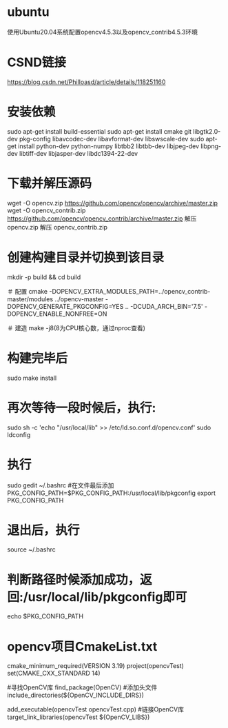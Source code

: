 # ubuntu
使用Ubuntu20.04系统配置opencv4.5.3以及opencv_contrib4.5.3环境
# CSND链接
https://blog.csdn.net/Philloasd/article/details/118251160

# 安装依赖
sudo apt-get install build-essential
sudo apt-get install cmake git libgtk2.0-dev pkg-config libavcodec-dev libavformat-dev libswscale-dev
sudo apt-get install python-dev python-numpy libtbb2 libtbb-dev libjpeg-dev libpng-dev libtiff-dev libjasper-dev libdc1394-22-dev

# 下载并解压源码
wget -O opencv.zip https://github.com/opencv/opencv/archive/master.zip
wget -O opencv_contrib.zip https://github.com/opencv/opencv_contrib/archive/master.zip
解压 opencv.zip
解压 opencv_contrib.zip

# 创建构建目录并切换到该目录
mkdir -p build && cd build

＃ 配置
cmake -DOPENCV_EXTRA_MODULES_PATH=../opencv_contrib-master/modules ../opencv-master -DOPENCV_GENERATE_PKGCONFIG=YES .. -DCUDA_ARCH_BIN='7.5' -DOPENCV_ENABLE_NONFREE=ON

＃ 建造
make -j8(8为CPU核心数，通过nproc查看)

# 构建完毕后
sudo make install

# 再次等待一段时候后，执行:
sudo sh -c 'echo "/usr/local/lib" >> /etc/ld.so.conf.d/opencv.conf'
sudo ldconfig

# 执行
sudo gedit ~/.bashrc
#在文件最后添加
PKG_CONFIG_PATH=$PKG_CONFIG_PATH:/usr/local/lib/pkgconfig
export PKG_CONFIG_PATH

# 退出后，执行
source ~/.bashrc
# 判断路径时候添加成功，返回:/usr/local/lib/pkgconfig即可
echo $PKG_CONFIG_PATH

# opencv项目CmakeList.txt
cmake_minimum_required(VERSION 3.19)
project(opencvTest)
set(CMAKE_CXX_STANDARD 14)

#寻找OpenCV库
find_package(OpenCV)
#添加头文件
include_directories(${OpenCV_INCLUDE_DIRS})

add_executable(opencvTest opencvTest.cpp)
#链接OpenCV库
target_link_libraries(opencvTest ${OpenCV_LIBS})
